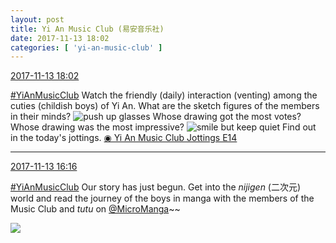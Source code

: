 ```yaml
---
layout: post
title: Yi An Music Club (易安音乐社)
date: 2017-11-13 18:02
categories: [ 'yi-an-music-club' ]
---
```


<div class="weibo-info">
  <a href="https://weibo.com/6094546964/FuURHeyFY">2017-11-13 18:02</a>
</div>

[#YiAnMusicClub](https://weibo.com/p/100808beae2e3e05b17b64f63ebedca39f19b2/super_index) Watch the friendly (daily) interaction (venting) among the cuties (childish boys) of Yi An. What are the sketch figures of the members in their minds? ![push up glasses](http://img.t.sinajs.cn/t4/appstyle/expression/ext/normal/fc/moren_bbjdnew_org.png) Whose drawing got the most votes? Whose drawing was the most impressive? ![smile but keep quiet](http://img.t.sinajs.cn/t4/appstyle/expression/ext/normal/3a/moren_xiaoerbuyu_org.png) Find out in the today's jottings. [◉ Yi An Music Club Jottings E14](http://www.bilibili.com/video/av16289126/)

<!-- more -->

---

<div class="weibo-info">
  <a href="https://weibo.com/6094546964/FuUaz48Az">2017-11-13 16:16</a>
</div>

[#YiAnMusicClub](https://weibo.com/p/100808beae2e3e05b17b64f63ebedca39f19b2/super_index) Our story has just begun. Get into the *nijigen* (二次元) world and read the journey of the boys in manga with the members of the Music Club and *tutu* on [@MicroManga](https://weibo.com/comicbook)~~

<a href="https://wx1.sinaimg.cn/mw690/006Es64Agy1flgj2c4bu9j31kw11xe85.jpg">
  <img class="weibo-pic-preview-h" src="https://wx1.sinaimg.cn/orj360/006Es64Agy1flgj2c4bu9j31kw11xe85.jpg" />
</a>
